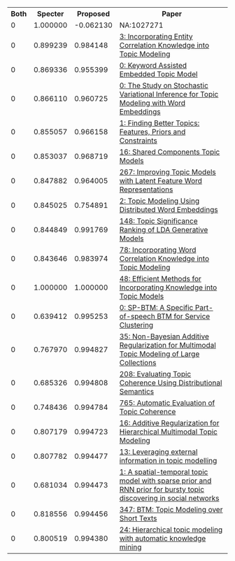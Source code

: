 <html><table><tr>
<th>Both</th>
<th>Specter</th>
<th>Proposed</th>
<th>Paper</th>
</tr>
<tr>
<td>0</td>
<td>1.000000</td>
<td>-0.062130</td>
<td>NA:1027271</td>
</tr>
<tr>
<td>0</td>
<td>0.899239</td>
<td>0.984148</td>
<td><a href="https://www.semanticscholar.org/paper/94ee91bc1ec67bb2fe8a1d5b48713f19db98be54">3: Incorporating Entity Correlation Knowledge into Topic Modeling</a></td>
</tr>
<tr>
<td>0</td>
<td>0.869336</td>
<td>0.955399</td>
<td><a href="https://www.semanticscholar.org/paper/e56ec7053a207124666dea76e3b9102d804818d7">0: Keyword Assisted Embedded Topic Model</a></td>
</tr>
<tr>
<td>0</td>
<td>0.866110</td>
<td>0.960725</td>
<td><a href="https://www.semanticscholar.org/paper/394f668fafc28e7aa71df53049d5b6e03351ad36">0: The Study on Stochastic Variational Inference for Topic Modeling with Word Embeddings</a></td>
</tr>
<tr>
<td>0</td>
<td>0.855057</td>
<td>0.966158</td>
<td><a href="https://www.semanticscholar.org/paper/ba1683a6a7c8133927d9d2ddb72cb40815f13d23">1: Finding Better Topics: Features, Priors and Constraints</a></td>
</tr>
<tr>
<td>0</td>
<td>0.853037</td>
<td>0.968719</td>
<td><a href="https://www.semanticscholar.org/paper/656f58536828c4396d542fe3c17c7e53a23ce3ae">16: Shared Components Topic Models</a></td>
</tr>
<tr>
<td>0</td>
<td>0.847882</td>
<td>0.964005</td>
<td><a href="https://www.semanticscholar.org/paper/c4cf9211ede0dd617add15a0acae8e1be1fc11e8">267: Improving Topic Models with Latent Feature Word Representations</a></td>
</tr>
<tr>
<td>0</td>
<td>0.845025</td>
<td>0.754891</td>
<td><a href="https://www.semanticscholar.org/paper/45e4738f7b8eaea38c6e90ff578a242c17582a3a">2: Topic Modeling Using Distributed Word Embeddings</a></td>
</tr>
<tr>
<td>0</td>
<td>0.844849</td>
<td>0.991769</td>
<td><a href="https://www.semanticscholar.org/paper/26c23e4af1b6a430abc94e5bf27199d10a0d2cde">148: Topic Significance Ranking of LDA Generative Models</a></td>
</tr>
<tr>
<td>0</td>
<td>0.843646</td>
<td>0.983974</td>
<td><a href="https://www.semanticscholar.org/paper/c9675e82edfdcf0ec4b398b8eddcd8eed47936cd">78: Incorporating Word Correlation Knowledge into Topic Modeling</a></td>
</tr>
<tr>
<td>0</td>
<td>1.000000</td>
<td>1.000000</td>
<td><a href="https://www.semanticscholar.org/paper/ab4a5dbe4d5d4005bc2a83fce3712e7818cacb94">48: Efficient Methods for Incorporating Knowledge into Topic Models</a></td>
</tr>
<tr>
<td>0</td>
<td>0.639412</td>
<td>0.995253</td>
<td><a href="https://www.semanticscholar.org/paper/d1184bfd7098699c6551d51aa18e82565fe03c4e">0: SP-BTM: A Specific Part-of-speech BTM for Service Clustering</a></td>
</tr>
<tr>
<td>0</td>
<td>0.767970</td>
<td>0.994827</td>
<td><a href="https://www.semanticscholar.org/paper/3ae535be6c30c7b2a1c38e4b7e2d671a9c837673">35: Non-Bayesian Additive Regularization for Multimodal Topic Modeling of Large Collections</a></td>
</tr>
<tr>
<td>0</td>
<td>0.685326</td>
<td>0.994808</td>
<td><a href="https://www.semanticscholar.org/paper/bcd1c98f58aa580a628cf4c690efca947f89dbae">208: Evaluating Topic Coherence Using Distributional Semantics</a></td>
</tr>
<tr>
<td>0</td>
<td>0.748436</td>
<td>0.994784</td>
<td><a href="https://www.semanticscholar.org/paper/8e31f3c7e70e9a5f8afafd86cebc004d5eca8c2b">765: Automatic Evaluation of Topic Coherence</a></td>
</tr>
<tr>
<td>0</td>
<td>0.807179</td>
<td>0.994723</td>
<td><a href="https://www.semanticscholar.org/paper/d8ac9479bb29a3760628542d7c886779d61082ee">16: Additive Regularization for Hierarchical Multimodal Topic Modeling</a></td>
</tr>
<tr>
<td>0</td>
<td>0.807782</td>
<td>0.994477</td>
<td><a href="https://www.semanticscholar.org/paper/66e14c474ee1cde6de29379c04ca577d7d989402">13: Leveraging external information in topic modelling</a></td>
</tr>
<tr>
<td>0</td>
<td>0.681034</td>
<td>0.994473</td>
<td><a href="https://www.semanticscholar.org/paper/1d3bdcab41597d299f21f41e9cc5aaffc4b81f53">1: A spatial-temporal topic model with sparse prior and RNN prior for bursty topic discovering in social networks</a></td>
</tr>
<tr>
<td>0</td>
<td>0.818556</td>
<td>0.994456</td>
<td><a href="https://www.semanticscholar.org/paper/906b6f04ebffff5c52b6b41b16c48e2808646b79">347: BTM: Topic Modeling over Short Texts</a></td>
</tr>
<tr>
<td>0</td>
<td>0.800519</td>
<td>0.994380</td>
<td><a href="https://www.semanticscholar.org/paper/fc0e4e56d940cee30100e9f3b500ac0bb20edbb6">24: Hierarchical topic modeling with automatic knowledge mining</a></td>
</tr>
</table></html>
